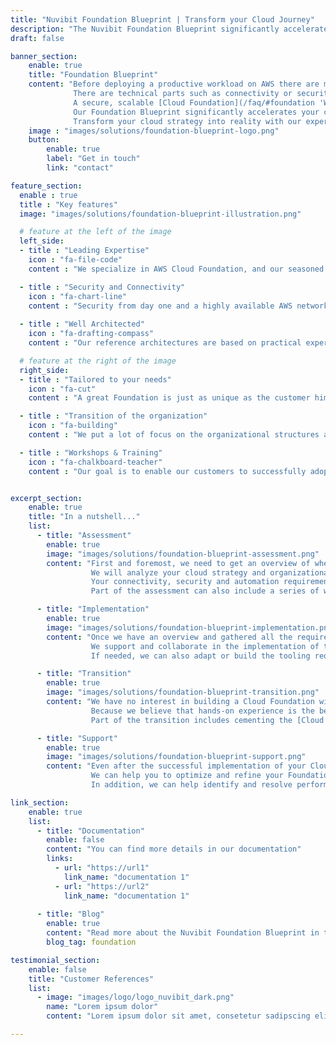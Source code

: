 ```yaml
---
title: "Nuvibit Foundation Blueprint | Transform your Cloud Journey"
description: "The Nuvibit Foundation Blueprint significantly accelerates your cloud adoption journey and enables your organization to efficiently deploy workloads in AWS."
draft: false

banner_section:
    enable: true
    title: "Foundation Blueprint"
    content: "Before deploying a productive workload on AWS there are many moving parts which have to be coordinated. 
              There are technical parts such as connectivity or security and organizational parts such as finance or operations.
              A secure, scalable [Cloud Foundation](/faq/#foundation 'What is a Cloud Foundation?') will significantly accelerate your cloud adoption journey and is one of the most important and hardest challenges.
              Our Foundation Blueprint significantly accelerates your cloud adoption journey and enables your organization to efficiently deploy workloads in AWS.<br><br>
              Transform your cloud strategy into reality with our expert support and achieve unparalleled operational excellence."
    image : "images/solutions/foundation-blueprint-logo.png"
    button:
        enable: true
        label: "Get in touch"
        link: "contact"

feature_section:
  enable : true
  title : "Key features"
  image: "images/solutions/foundation-blueprint-illustration.png"

  # feature at the left of the image
  left_side:
  - title : "Leading Expertise"
    icon : "fa-file-code"
    content : "We specialize in AWS Cloud Foundation, and our seasoned team of AWS experts is always up for a new challenge."

  - title : "Security and Connectivity"
    icon : "fa-chart-line"
    content : "Security from day one and a highly available AWS network are a top priority for us. We support from the initial concept to the final implementation."
    
  - title : "Well Architected"
    icon : "fa-drafting-compass"
    content : "Our reference architectures are based on practical experience, best practices and the [AWS Well-Architected Framework](https://aws.amazon.com/architecture/well-architected 'AWS Well-Architected')."

  # feature at the right of the image
  right_side:
  - title : "Tailored to your needs"
    icon : "fa-cut"
    content : "A great Foundation is just as unique as the customer himself and that's why we adjust the Blueprint exactly to your needs."

  - title : "Transition of the organization"
    icon : "fa-building"
    content : "We put a lot of focus on the organizational structures and cloud strategy to maximize opportunities for success."

  - title : "Workshops & Training"
    icon : "fa-chalkboard-teacher"
    content : "Our goal is to enable our customers to successfully adopt and operate the Foundation Blueprint."


excerpt_section:
    enable: true
    title: "In a nutshell..."
    list:
      - title: "Assessment"
        enable: true
        image: "images/solutions/foundation-blueprint-assessment.png"
        content: "First and foremost, we need to get an overview of where you stand on your cloud journey and where you want to go.
                  We will analyze your cloud strategy and organizational structures to adjust the Blueprint accordingly.
                  Your connectivity, security and automation requirements are also identified and taken into account.<br/><br/>
                  Part of the assessment can also include a series of workshops that will provide a better understanding of the Cloud Foundation."

      - title: "Implementation"
        enable: true
        image: "images/solutions/foundation-blueprint-implementation.png"
        content: "Once we have an overview and gathered all the requirements, we design the Cloud Foundation together with the customer.
                  We support and collaborate in the implementation of the Foundation to accelerate the process.<br/><br/>
                  If needed, we can also adapt or build the tooling required for Infrastructure as Code deployments with Terraform."

      - title: "Transition"
        enable: true
        image: "images/solutions/foundation-blueprint-transition.png"
        content: "We have no interest in building a Cloud Foundation without ensuring that the necessary capabilities on your side will be established to run it successfully.
                  Because we believe that hands-on experience is the best way to learn new skills, we support the employees responsible for operations with on-the-job training.<br/><br/>
                  Part of the transition includes cementing the [Cloud Foundation Capabilities](/blog/cloud-foundation-map 'Nuvibit Cloud Foundation Blog Post') which are essential to establish a Cloud Operating Model."

      - title: "Support"
        enable: true
        image: "images/solutions/foundation-blueprint-support.png"
        content: "Even after the successful implementation of your Cloud Foundation, we want to continue supporting you on your cloud journey.
                  We can help you to optimize and refine your Foundation with audits and reviews.<br/><br/>
                  In addition, we can help identify and resolve performance, security, and scaling issues."

link_section:
    enable: true
    list:
      - title: "Documentation"
        enable: false
        content: "You can find more details in our documentation"
        links:
          - url: "https://url1"
            link_name: "documentation 1"
          - url: "https://url2"
            link_name: "documentation 1"
      
      - title: "Blog"
        enable: true
        content: "Read more about the Nuvibit Foundation Blueprint in these blog posts"
        blog_tag: foundation

testimonial_section:
    enable: false
    title: "Customer References"
    list:
      - image: "images/logo/logo_nuvibit_dark.png"
        name: "Lorem ipsum dolor"
        content: "Lorem ipsum dolor sit amet, consetetur sadipscing elitr, sed diam nonumy eirmod tempor invidunt"

---
```


